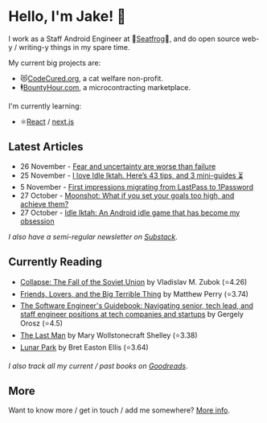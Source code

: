# Hello, I'm Jake! 👋

I work as a Staff Android Engineer at 🐸[Seatfrog](https://seatfrog.com/)🐸, and do open source web-y / writing-y things in my spare time. 

My current big projects are:
* 😻[CodeCured.org](https://codecured.org), a cat welfare non-profit.
* 🕴️[BountyHour.com](https://bountyhour.com), a microcontracting marketplace.

I'm currently learning:
* ⚛️[React](https://react.dev/) / [next.js](https://nextjs.org/)

## Latest Articles
<!-- feed start -->
- 26 November - [Fear and uncertainty are worse than failure](http://fragments.jakelee.co.uk/uncertainty-is-fear/)
- 25 November - [I love Idle Iktah. Here’s 43 tips, and 3 mini-guides ⏳](http://jakelee.co.uk/idle-iktah-tips-faqs-and-endgame-guides/)
- 5 November - [First impressions migrating from LastPass to 1Password](http://blog.jakelee.co.uk/1password-migration/)
- 27 October - [Moonshot: What if you set your goals too high, and achieve them?](http://fragments.jakelee.co.uk/moonshots-and-how-to-achieve-them/)
- 27 October - [Idle Iktah: An Android idle game that has become my obsession](http://jakelee.co.uk/idle-iktah-android-game/)
<!-- feed end -->
*I also have a semi-regular newsletter on [Substack](https://jakeweeklee.substack.com)*.

## Currently Reading
<!-- GOODREADS-LIST:START -->
- [Collapse: The Fall of the Soviet Union](https://www.goodreads.com/review/show/4630812022?utm_medium=api&utm_source=rss) by Vladislav M. Zubok (⭐️4.26)
- [Friends, Lovers, and the Big Terrible Thing](https://www.goodreads.com/review/show/5975782576?utm_medium=api&utm_source=rss) by Matthew   Perry (⭐️3.74)
- [The Software Engineer's Guidebook: Navigating senior, tech lead, and staff engineer positions at tech companies and startups](https://www.goodreads.com/review/show/5980719969?utm_medium=api&utm_source=rss) by Gergely  Orosz (⭐️4.5)
- [The Last Man](https://www.goodreads.com/review/show/5625209475?utm_medium=api&utm_source=rss) by Mary Wollstonecraft Shelley (⭐️3.38)
- [Lunar Park](https://www.goodreads.com/review/show/6008399112?utm_medium=api&utm_source=rss) by Bret Easton Ellis (⭐️3.64)
<!-- GOODREADS-LIST:END -->
*I also track all my current / past books on [Goodreads](https://goodreads.com/jakesteam)*.

## More

Want to know more / get in touch / add me somewhere? [More info](https://jakelee.co.uk/about/).
